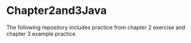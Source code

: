 # Chapter2and3Java
The following repository includes practice from chapter 2 exercise and chapter 3 example practice
